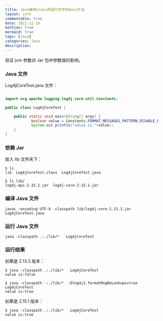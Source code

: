 ```yaml
---
title: Java编译class并运行文件的main方法
layout: info
commentable: true
date: 2021-12-10
mathjax: true
mermaid: true
tags: [Java]
categories: Java
description: 
---
```


验证 jvm 参数对 Jar 包中参数值的影响。

<!--more-->

### Java 文件

Log4jCoreTest.java 文件：

```java

import org.apache.logging.log4j.core.util.Constants;

public class Log4jCoreTest {

    public static void main(String[] args) {
            boolean value = Constants.FORMAT_MESSAGES_PATTERN_DISABLE_LOOKUPS;
            System.out.println("value is:"+value);
    }
}

```

### 依赖 Jar

放入 lib 文件夹下：

```
$ ls
lib  Log4jCoreTest.class  Log4jCoreTest.java

$ ls lib/
log4j-api-2.15.1.jar  log4j-core-2.15.1.jar
```

### 编译 Java 文件

```
javac -encoding UTF-8 -classpath lib/log4j-core-2.13.3.jar Log4jCoreTest.java
```

### 运行 Java 文件

```
java -classpath .:./lib/*   Log4jCoreTest
```

### 运行结果

如果是 2.13.3 版本：

```
$ java -classpath .:./lib/*   Log4jCoreTest
value is:false

$ java -classpath .:./lib/*  -Dlog4j2.formatMsgNoLookups=true  Log4jCoreTest
value is:true
```

如果是 2.15.1 版本：

```
$ java -classpath .:./lib/*   Log4jCoreTest
value is:true
```

